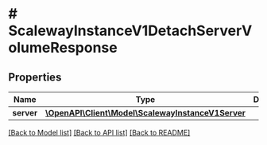 # # ScalewayInstanceV1DetachServerVolumeResponse

## Properties

Name | Type | Description | Notes
------------ | ------------- | ------------- | -------------
**server** | [**\OpenAPI\Client\Model\ScalewayInstanceV1Server**](ScalewayInstanceV1Server.md) |  | [optional]

[[Back to Model list]](../../README.md#models) [[Back to API list]](../../README.md#endpoints) [[Back to README]](../../README.md)
